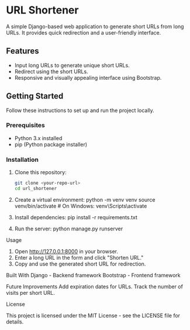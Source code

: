 # URL Shortener
A simple Django-based web application to generate short URLs from long URLs. It provides quick redirection and a user-friendly interface.

## Features
- Input long URLs to generate unique short URLs.
- Redirect using the short URLs.
- Responsive and visually appealing interface using Bootstrap.

## Getting Started
Follow these instructions to set up and run the project locally.

### Prerequisites
- Python 3.x installed
- pip (Python package installer)

### Installation
1. Clone this repository:
   ```bash
   git clone <your-repo-url>
   cd url_shortener

2. Create a virtual environment:
python -m venv venv
source venv/bin/activate   # On Windows: venv\Scripts\activate


3. Install dependencies:
pip install -r requirements.txt


4. Run the server:
python manage.py runserver


Usage
1. Open http://127.0.0.1:8000 in your browser.
2. Enter a long URL in the form and click "Shorten URL."
3. Copy and use the generated short URL for redirection.


Built With
Django - Backend framework
Bootstrap - Frontend framework

Future Improvements
Add expiration dates for URLs.
Track the number of visits per short URL.

License

This project is licensed under the MIT License - see the LICENSE file for details.
